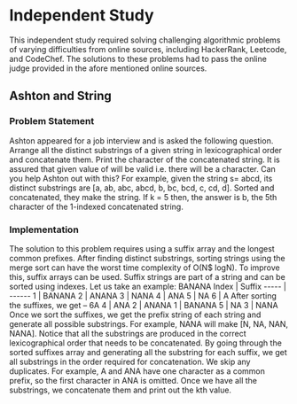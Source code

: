 # Independent Study
This independent study required solving challenging algorithmic problems of varying difficulties
from online sources, including HackerRank, Leetcode, and CodeChef. The solutions to these
problems had to pass the online judge provided in the afore mentioned online sources.

## Ashton and String
### Problem Statement
Ashton appeared for a job interview and is asked the following question. Arrange all the distinct substrings of a given string in lexicographical order and concatenate them. Print the character of the concatenated string. It is assured that given value of will be valid i.e.
there will be a character. Can you help Ashton out with this?
For example, given the string s= abcd, its distinct substrings are [a, ab, abc, abcd, b, bc, bcd, c, cd, d]. Sorted and concatenated, they make the string. If k = 5 then, the answer is b, the 5th character of the 1-indexed concatenated string.

### Implementation
The solution to this problem requires using a suffix array and the longest common prefixes. After finding distinct substrings, sorting strings using the merge sort can have the worst time complexity of O(N$ logN). To improve this, suffix arrays can be used. Suffix strings are part of a string and can be sorted using indexes. 
Let us take an example: BANANA
Index | Suffix
----- | ------
1 | BANANA
2 | ANANA
3 | NANA
4 | ANA
5 | NA
6 | A
After sorting the suffixes, we get – 6A
4 | ANA
2 | ANANA
1 | BANANA 
5 | NA
3 | NANA
Once we sort the suffixes, we get the prefix string of each string and generate all possible substrings. For example, NANA will make [N, NA, NAN, NANA]. Notice that all the substrings are produced in the correct lexicographical order that needs to be concatenated. By going through the sorted suffixes array and generating all the substring for each suffix, we get all substrings in the order required for concatenation. We skip any duplicates. For example, A and ANA have one character as a common prefix, so the first character in ANA is omitted. Once we have all the substrings, we concatenate them and print out the kth value.
